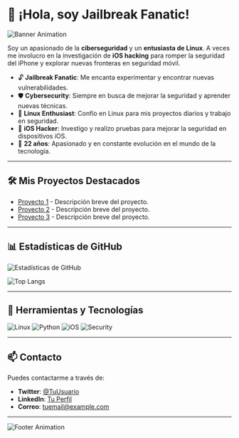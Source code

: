 # 👋 ¡Hola, soy Jailbreak Fanatic!

![Banner Animation](https://media.giphy.com/media/l0Exk8EUzSLsrErEQ/giphy.gif)

Soy un apasionado de la **ciberseguridad** y un **entusiasta de Linux**. A veces me involucro en la investigación de **iOS hacking** para romper la seguridad del iPhone y explorar nuevas fronteras en seguridad móvil.

- 🔓 **Jailbreak Fanatic**: Me encanta experimentar y encontrar nuevas vulnerabilidades.
- 🛡️ **Cybersecurity**: Siempre en busca de mejorar la seguridad y aprender nuevas técnicas.
- 🐧 **Linux Enthusiast**: Confío en Linux para mis proyectos diarios y trabajo en seguridad.
- 📱 **iOS Hacker**: Investigo y realizo pruebas para mejorar la seguridad en dispositivos iOS.
- 🎂 **22 años**: Apasionado y en constante evolución en el mundo de la tecnología.

---

## 🛠️ Mis Proyectos Destacados

- [Proyecto 1](https://github.com/missaels235/proyecto1) - Descripción breve del proyecto.
- [Proyecto 2](https://github.com/missaels235/proyecto2) - Descripción breve del proyecto.
- [Proyecto 3](https://github.com/missaels235/proyecto3) - Descripción breve del proyecto.

---

## 📊 Estadísticas de GitHub

![Estadísticas de GitHub](https://github-readme-stats.vercel.app/api?username=missaels235&theme=dark&hide_border=true)

![Top Langs](https://github-readme-stats.vercel.app/api/top-langs/?username=missaels235&layout=compact&theme=dark)

---

## 🚀 Herramientas y Tecnologías

![Linux](https://img.shields.io/badge/Linux-FCC624?style=for-the-badge&logo=linux&logoColor=black)
![Python](https://img.shields.io/badge/Python-3776AB?style=for-the-badge&logo=python&logoColor=white)
![iOS](https://img.shields.io/badge/iOS-000000?style=for-the-badge&logo=apple&logoColor=white)
![Security](https://img.shields.io/badge/Security-FF4500?style=for-the-badge&logo=shield&logoColor=white)

---

## 📫 Contacto

Puedes contactarme a través de:

- **Twitter**: [@TuUsuario](https://twitter.com/TuUsuario)
- **LinkedIn**: [Tu Perfil](https://www.linkedin.com/in/TuPerfil)
- **Correo**: [tuemail@example.com](mailto:tuemail@example.com)

---

![Footer Animation](https://media.giphy.com/media/26xBwdIuRJiAIqHwA/giphy.gif)


